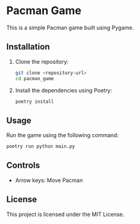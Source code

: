 # Pacman Game

This is a simple Pacman game built using Pygame.

## Installation

1. Clone the repository:
   ```sh
   git clone <repository-url>
   cd pacman_game
   ```

2. Install the dependencies using Poetry:
   ```sh
   poetry install
   ```

## Usage

Run the game using the following command:
```sh
poetry run python main.py
```

## Controls

- Arrow keys: Move Pacman

## License

This project is licensed under the MIT License.